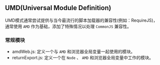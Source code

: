 ## UMD(Universal Module Definition)

UMD模式通常尝试提供与当今最流行的脚本加载器的兼容性(例如：RequireJS)，通常使用 `AMD` 作为基础，添加了特殊情况以处理 `CommonJS` 兼容性。

### 常规模块

  * amdWeb.js: 定义一个与 `AMD` 和浏览器全局变量一起使用的模块。
  * returnExport.js: 定义一个在 `Node` 、 `AMD` 和浏览器全局变量中工作的模块。